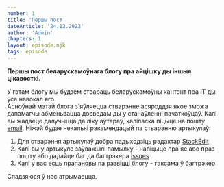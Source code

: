 ```yaml
---
number: 1
title: 'Першы пост'
dateArticle: '24.12.2022'
author: 'Admin'
chapters: 1
layout: episode.njk
tags: episode
---
```


**Першы пост беларускамоўнага блогу пра айцішку ды іншыя цікавосткі.**

У гэтам блогу мы будзем ствараць беларускамоўны кантэнт пра IT ды ўсе навокал яго.  
Асноўнай мэтай блога з'яўляецца стварэнне асяроддзя якое зможа дапамагчы абменьвацца досведам ды у станаўленні пачаткоўцаў.
Калі вы жадаеце далучыцца да ліку аўтараў, каліласка піцыце на пошту [email](mailto:goman.live@service@gmail.com).
Ніжэй будзе некалькі рэкамендацый па стварэнню артыкулаў:

1.  Для стварэння артыкулаў добра падыходзіць рэдактар [StackEdit](https://stackedit.io/app#)
2.  Калі вы у артыкуле заўважылі памылку - напіцыце пра яе або праз пошту або дадайце баг да багтрэкера [Issues](https://github.com/bel-frontend/bel-frontend.github.io/issues)
3.  Калі у вас есць прапановы па развіцці блогу - таксама ў багтрэкер.

Спадзяюся ў нас атрымаецца.
